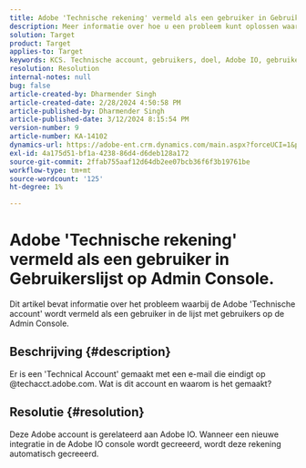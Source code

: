 ```yaml
---
title: Adobe 'Technische rekening' vermeld als een gebruiker in Gebruikerslijst op Admin Console.
description: Meer informatie over hoe u een probleem kunt oplossen waarbij de Adobe 'Technische account' als een gebruiker in de gebruikerslijst op Admin Console wordt vermeld.
solution: Target
product: Target
applies-to: Target
keywords: KCS. Technische account, gebruikers, doel, Adobe IO, gebruikerslijst
resolution: Resolution
internal-notes: null
bug: false
article-created-by: Dharmender Singh
article-created-date: 2/28/2024 4:50:58 PM
article-published-by: Dharmender Singh
article-published-date: 3/12/2024 8:15:54 PM
version-number: 9
article-number: KA-14102
dynamics-url: https://adobe-ent.crm.dynamics.com/main.aspx?forceUCI=1&pagetype=entityrecord&etn=knowledgearticle&id=ac309a87-59d6-ee11-9079-6045bd006295
exl-id: 4a175d51-bf1a-4238-86d4-d6deb128a172
source-git-commit: 2ffab755aaf12d64db2ee07bcb36f6f3b19761be
workflow-type: tm+mt
source-wordcount: '125'
ht-degree: 1%

---
```


# Adobe &#39;Technische rekening&#39; vermeld als een gebruiker in Gebruikerslijst op Admin Console.


Dit artikel bevat informatie over het probleem waarbij de Adobe &#39;Technische account&#39; wordt vermeld als een gebruiker in de lijst met gebruikers op de Admin Console.

## Beschrijving {#description}


Er is een &#39;Technical Account&#39; gemaakt met een e-mail die eindigt op @techacct.adobe.com. Wat is dit account en waarom is het gemaakt?


## Resolutie {#resolution}


Deze Adobe account is gerelateerd aan Adobe IO. Wanneer een nieuwe integratie in de Adobe IO console wordt gecreeerd, wordt deze rekening automatisch gecreeerd.
